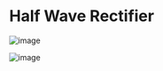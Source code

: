 # Half Wave Rectifier



![image](https://user-images.githubusercontent.com/66625688/84606759-b8eaf000-ae76-11ea-8cb8-aa35148cb467.png)


![image](https://user-images.githubusercontent.com/66625688/84606751-b12b4b80-ae76-11ea-875c-7d18c84e6f62.png)

